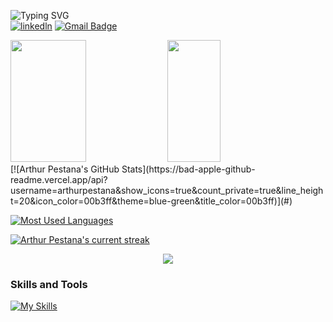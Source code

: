 ![Typing SVG](https://readme-typing-svg.herokuapp.com?font=Star+Jedi&duration=4000&pause=&color=159FF7&vCenter=true&repeat=false&random=false&width=435&lines=Hi...+I'm+Arthur.)
<br>
[![linkedln](https://img.shields.io/badge/LinkedIn-0077B5?style=for-the-badge&logo=linkedin&logoColor=white)](https://www.linkedin.com/in/arthur-henrique-pestana-schneider-46479626b/)
[![Gmail Badge](https://img.shields.io/badge/Gmail-D14836?style=for-the-badge&logo=gmail&logoColor=white&link=mailto:arthurschneider355@gmail.com)](mailto:arthurschneider355@gmail.com)

<div>
 <img width="49%" height="195px" src="https://bad-apple-github-readme.vercel.app/api?username=arthurpestana&show_icons=true&count_private=true&hide_border=true&title_color=288CB8FF&icon_color=00bfbf&text_color=c9d1d9&bg_color=0d1117"/>
 <img width="41%" height="195px" src="https://github-readme-mwendwa.vercel.app/api/top-langs/?username=arthurpestana&layout=compact&hide_border=true&title_color=288CB8FF&text_color=00bfbf&bg_color=0d1117"/>
</div>
[![Arthur Pestana's GitHub Stats](https://bad-apple-github-readme.vercel.app/api?username=arthurpestana&show_icons=true&count_private=true&line_height=20&icon_color=00b3ff&theme=blue-green&title_color=00b3ff)](#)
 
[![Most Used Languages](https://github-readme-mwendwa.vercel.app/api/top-langs/?username=arthurpestana&layout=compact&count_private=true&theme=blue-green&title_color=00b3ff)](#)

[![Arthur Pestana's current streak](https://github-readme-streak-stats-blush.vercel.app/?user=arthurpestana&count_private=true&theme=blue-green&title_color=00b3ff)](#)

<p align="center">
     <img src="https://capsule-render.vercel.app/api?type=waving&color=gradient&height=100&section=footer"/>
</p>


### **Skills and Tools**  
[![My Skills](https://skills.thijs.gg/icons?i=html,css,tailwind,js,react,nodejs,git,github,vscode,python,mysql,linux,&perline=13)](#)
